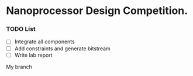 # Nanoprocessor Design Competition.

### TODO List

- [ ] Integrate all components
- [ ] Add constraints and generate bitstream
- [ ] Write lab report

My branch
